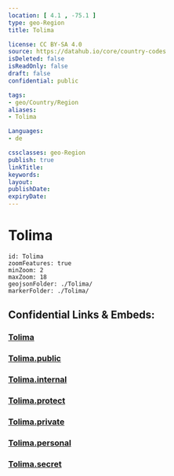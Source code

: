 ```yaml
---
location: [ 4.1 , -75.1 ] 
type: geo-Region
title: Tolima

license: CC BY-SA 4.0
source: https://datahub.io/core/country-codes
isDeleted: false
isReadOnly: false
draft: false
confidential: public

tags:
- geo/Country/Region
aliases:
- Tolima

Languages:
- de

cssclasses: geo-Region
publish: true
linkTitle: 
keywords: 
layout: 
publishDate: 
expiryDate: 
---
```


# Tolima

```leaflet
id: Tolima
zoomFeatures: true 
minZoom: 2 
maxZoom: 18
geojsonFolder: ./Tolima/
markerFolder: ./Tolima/
```


## Confidential Links & Embeds: 

### [Tolima](/_Standards/Earth/Continent/America~South/Colombia/departments~Colombia/Tolima.md) 

### [Tolima.public](/_public/Earth/Continent/America~South/Colombia/departments~Colombia/Tolima.public.md) 

### [Tolima.internal](/_internal/Earth/Continent/America~South/Colombia/departments~Colombia/Tolima.internal.md) 

### [Tolima.protect](/_protect/Earth/Continent/America~South/Colombia/departments~Colombia/Tolima.protect.md) 

### [Tolima.private](/_private/Earth/Continent/America~South/Colombia/departments~Colombia/Tolima.private.md) 

### [Tolima.personal](/_personal/Earth/Continent/America~South/Colombia/departments~Colombia/Tolima.personal.md) 

### [Tolima.secret](/_secret/Earth/Continent/America~South/Colombia/departments~Colombia/Tolima.secret.md)

